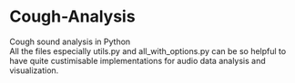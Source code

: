# Cough-Analysis
Cough sound analysis in Python <br>
All the files especially utils.py and all_with_options.py can be so helpful to have quite custimisable implementations for audio data analysis and visualization.
